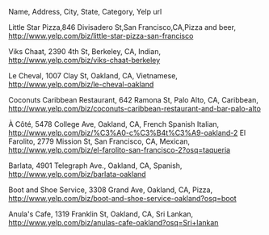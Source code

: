 Name, Address, City, State, Category, Yelp url

Little Star Pizza,846 Divisadero St,San Francisco,CA,Pizza and beer, http://www.yelp.com/biz/little-star-pizza-san-francisco

Viks Chaat, 2390 4th St, Berkeley, CA, Indian, http://www.yelp.com/biz/viks-chaat-berkeley

Le Cheval, 1007 Clay St, Oakland, CA, Vietnamese, http://www.yelp.com/biz/le-cheval-oakland

Coconuts Caribbean Restaurant, 642 Ramona St, Palo Alto, CA, Caribbean, http://www.yelp.com/biz/coconuts-caribbean-restaurant-and-bar-palo-alto

À Côté, 5478 College Ave, Oakland, CA, French Spanish Italian, http://www.yelp.com/biz/%C3%A0-c%C3%B4t%C3%A9-oakland-2
El Farolito, 2779 Mission St, San Francisco, CA, Mexican, http://www.yelp.com/biz/el-farolito-san-francisco-2?osq=taqueria

Barlata, 4901 Telegraph Ave., Oakland, CA, Spanish, http://www.yelp.com/biz/barlata-oakland

Boot and Shoe Service, 3308 Grand Ave, Oakland, CA, Pizza, http://www.yelp.com/biz/boot-and-shoe-service-oakland?osq=boot

Anula's Cafe, 1319 Franklin St, Oakland, CA, Sri Lankan, http://www.yelp.com/biz/anulas-cafe-oakland?osq=Sri+lankan
